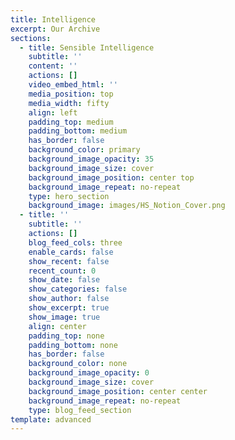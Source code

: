 ```yaml
---
title: Intelligence
excerpt: Our Archive
sections:
  - title: Sensible Intelligence
    subtitle: ''
    content: ''
    actions: []
    video_embed_html: ''
    media_position: top
    media_width: fifty
    align: left
    padding_top: medium
    padding_bottom: medium
    has_border: false
    background_color: primary
    background_image_opacity: 35
    background_image_size: cover
    background_image_position: center top
    background_image_repeat: no-repeat
    type: hero_section
    background_image: images/HS_Notion_Cover.png
  - title: ''
    subtitle: ''
    actions: []
    blog_feed_cols: three
    enable_cards: false
    show_recent: false
    recent_count: 0
    show_date: false
    show_categories: false
    show_author: false
    show_excerpt: true
    show_image: true
    align: center
    padding_top: none
    padding_bottom: none
    has_border: false
    background_color: none
    background_image_opacity: 0
    background_image_size: cover
    background_image_position: center center
    background_image_repeat: no-repeat
    type: blog_feed_section
template: advanced
---
```

